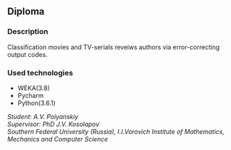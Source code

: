 ## Diploma  
### Description  
Classification movies and TV-serials reveiws authors via error-correcting output codes.  
### Used technologies
* WEKA(3.8)  
* Pycharm  
* Python(3.6.1)  

*Student: A.V. Polyanskiy*  
*Supervisor: PhD  J.V. Kosolapov*  
*Southern Federal University (Russia), I.I.Vorovich Institute of Mathematics, Mechanics and Computer Science*
